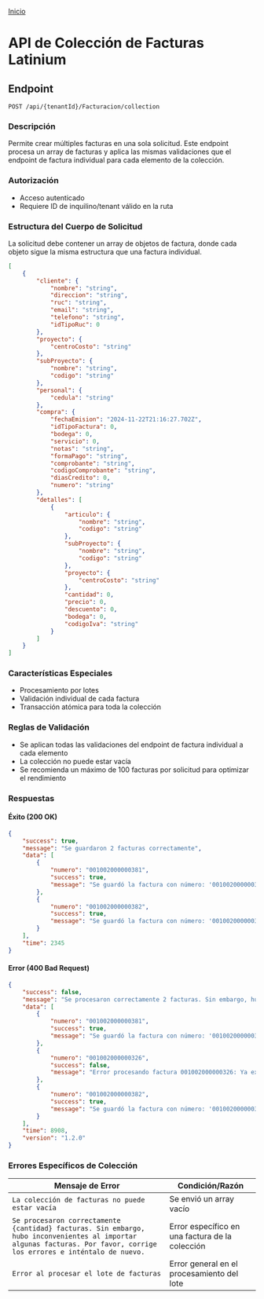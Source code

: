 ﻿[Inicio](../README.md)

# API de Colección de Facturas Latinium

## Endpoint
`POST /api/{tenantId}/Facturacion/collection`

### Descripción
Permite crear múltiples facturas en una sola solicitud. Este endpoint procesa un array de facturas y aplica las mismas validaciones que el endpoint de factura individual para cada elemento de la colección.

### Autorización
- Acceso autenticado
- Requiere ID de inquilino/tenant válido en la ruta

### Estructura del Cuerpo de Solicitud
La solicitud debe contener un array de objetos de factura, donde cada objeto sigue la misma estructura que una factura individual.

```json
[
	{
		"cliente": {
			"nombre": "string",
			"direccion": "string",
			"ruc": "string",
			"email": "string",
			"telefono": "string",
			"idTipoRuc": 0
		},
		"proyecto": {
			"centroCosto": "string"
		},
		"subProyecto": {
			"nombre": "string",
			"codigo": "string"
		},
		"personal": {
			"cedula": "string"
		},
		"compra": {
			"fechaEmision": "2024-11-22T21:16:27.702Z",
			"idTipoFactura": 0,
			"bodega": 0,
			"servicio": 0,
			"notas": "string",
			"formaPago": "string",
			"comprobante": "string",
			"codigoComprobante": "string",
			"diasCredito": 0,
			"numero": "string"
		},
		"detalles": [
			{
				"articulo": {
					"nombre": "string",
					"codigo": "string"
				},
				"subProyecto": {
					"nombre": "string",
					"codigo": "string"
				},
				"proyecto": {
					"centroCosto": "string"
				},
				"cantidad": 0,
				"precio": 0,
				"descuento": 0,
				"bodega": 0,
				"codigoIva": "string"
			}
		]
	}
]
```

### Características Especiales
- Procesamiento por lotes
- Validación individual de cada factura
- Transacción atómica para toda la colección

### Reglas de Validación
- Se aplican todas las validaciones del endpoint de factura individual a cada elemento
- La colección no puede estar vacía
- Se recomienda un máximo de 100 facturas por solicitud para optimizar el rendimiento

### Respuestas

#### Éxito (200 OK)
```json
{
    "success": true,
    "message": "Se guardaron 2 facturas correctamente", 
    "data": [
        {
            "numero": "001002000000381",
            "success": true,
            "message": "Se guardó la factura con número: '001002000000381' correctamente"
        },
        {
            "numero": "001002000000382",
            "success": true,
            "message": "Se guardó la factura con número: '001002000000382' correctamente"
        }
    ],
    "time": 2345
}
```

#### Error (400 Bad Request)
```json
{
	"success": false,
	"message": "Se procesaron correctamente 2 facturas. Sin embargo, hubo inconvenientes al importar algunas facturas. Por favor, corrige los errores e inténtalo de nuevo.",
	"data": [
		{
			"numero": "001002000000381",
			"success": true,
			"message": "Se guardó la factura con número: '001002000000381' correctamente"
		},
		{
			"numero": "001002000000326",
			"success": false,
			"message": "Error procesando factura 001002000000326: Ya existe una factura registrada con el número especificado."
		},
		{
			"numero": "001002000000382",
			"success": true,
			"message": "Se guardó la factura con número: '001002000000382' correctamente"
		}
	],
	"time": 8908,
	"version": "1.2.0"
}
```

### Errores Específicos de Colección
| Mensaje de Error                                                                                                                                                       | Condición/Razón |
|------------------------------------------------------------------------------------------------------------------------------------------------------------------------|-----------------|
| `La colección de facturas no puede estar vacía`                                                                                                                        | Se envió un array vacío |
| `Se procesaron correctamente {cantidad} facturas. Sin embargo, hubo inconvenientes al importar algunas facturas. Por favor, corrige los errores e inténtalo de nuevo.` | Error específico en una factura de la colección |
| `Error al procesar el lote de facturas`                                                                                                                                | Error general en el procesamiento del lote |
